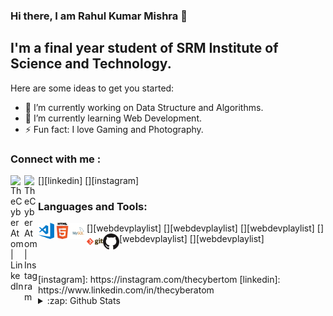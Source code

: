 ### Hi there, I am Rahul Kumar Mishra 👋

## I'm a final year student of SRM Institute of Science and Technology.

Here are some ideas to get you started:

- 🔭 I’m currently working on Data Structure and Algorithms.
- 🌱 I’m currently learning Web Development.
- ⚡ Fun fact: I love Gaming and Photography.

### Connect with me :
[<img align="left" alt="TheCyberAtom | LinkedIn" width="22px" src="https://cdn.jsdelivr.net/npm/simple-icons@v3/icons/linkedin.svg" />][linkedin]
[<img align="left" alt="TheCyberAtom | Instagram" width="22px" src="https://cdn.jsdelivr.net/npm/simple-icons@v3/icons/instagram.svg" />][instagram]

### Languages and Tools:

[<img align="left" alt="Visual Studio Code" width="26px" src="https://raw.githubusercontent.com/github/explore/80688e429a7d4ef2fca1e82350fe8e3517d3494d/topics/visual-studio-code/visual-studio-code.png" />][webdevplaylist]
[<img align="left" alt="HTML5" width="26px" src="https://raw.githubusercontent.com/github/explore/80688e429a7d4ef2fca1e82350fe8e3517d3494d/topics/html/html.png" />][webdevplaylist]
[<img align="left" alt="MySQL" width="26px" src="https://raw.githubusercontent.com/github/explore/80688e429a7d4ef2fca1e82350fe8e3517d3494d/topics/mysql/mysql.png" />][webdevplaylist]
[<img align="left" alt="Git" width="26px" src="https://raw.githubusercontent.com/github/explore/80688e429a7d4ef2fca1e82350fe8e3517d3494d/topics/git/git.png" />][webdevplaylist]
[<img align="left" alt="GitHub" width="26px" src="https://raw.githubusercontent.com/github/explore/78df643247d429f6cc873026c0622819ad797942/topics/github/github.png" />][webdevplaylist]


<br />
<br />
[instagram]: https://instagram.com/thecybertom
[linkedin]: https://www.linkedin.com/in/thecyberatom

<details>
  <summary>:zap: Github Stats</summary>

  <img align="left" alt="TheCyberAtom's Github Stats" src="https://github-readme-stats.TheCyberAtom.vercel.app/api?username=TheCyberAtom&show_icons=true&hide_border=true" />

</details>
